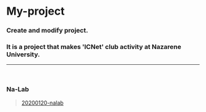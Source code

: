 # My-project

### Create and modify project.<br/>

### It is a project that makes 'ICNet' club activity at Nazarene University.

-------

<br/>

### Na-Lab

> [20200120-nalab]()

